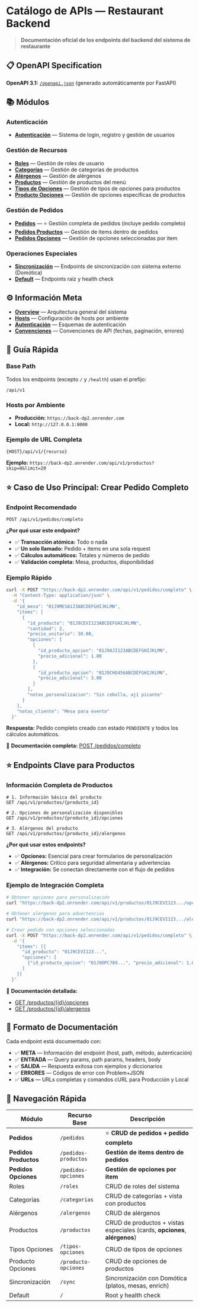 # Catálogo de APIs — Restaurant Backend

> **Documentación oficial de los endpoints del backend del sistema de restaurante**

## 📋 OpenAPI Specification

**OpenAPI 3.1:** [`/openapi.json`](https://back-dp2.onrender.com/openapi.json) (generado automáticamente por FastAPI)

## 📚 Módulos

### Autenticación

- **[Autenticación](modulos/auth/README.md)** — Sistema de login, registro y gestión de usuarios

### Gestión de Recursos

- **[Roles](modulos/roles/README.md)** — Gestión de roles de usuario
- **[Categorías](modulos/categorias/README.md)** — Gestión de categorías de productos
- **[Alérgenos](modulos/alergenos/README.md)** — Gestión de alérgenos
- **[Productos](modulos/productos/README.md)** — Gestión de productos del menú
- **[Tipos de Opciones](modulos/tipos-opciones/README.md)** — Gestión de tipos de opciones para productos
- **[Producto Opciones](modulos/producto-opciones/README.md)** — Gestión de opciones específicas de productos

### Gestión de Pedidos

- **[Pedidos](modulos/pedidos/README.md)** — ⭐ Gestión completa de pedidos (incluye pedido completo)
- **[Pedidos Productos](modulos/pedidos-productos/README.md)** — Gestión de items dentro de pedidos
- **[Pedidos Opciones](modulos/pedidos-opciones/README.md)** — Gestión de opciones seleccionadas por item

### Operaciones Especiales

- **[Sincronización](modulos/sync/README.md)** — Endpoints de sincronización con sistema externo (Domótica)
- **[Default](modulos/default/README.md)** — Endpoints raíz y health check

## ⚙️ Información Meta

- **[Overview](meta/overview.md)** — Arquitectura general del sistema
- **[Hosts](meta/hosts.md)** — Configuración de hosts por ambiente
- **[Autenticación](meta/auth.md)** — Esquemas de autenticación
- **[Convenciones](meta/conventions.md)** — Convenciones de API (fechas, paginación, errores)

## 🎯 Guía Rápida

### Base Path

Todos los endpoints (excepto `/` y `/health`) usan el prefijo:

```
/api/v1
```

### Hosts por Ambiente

- **Producción:** `https://back-dp2.onrender.com`
- **Local:** `http://127.0.0.1:8000`

### Ejemplo de URL Completa

```
{HOST}/api/v1/{recurso}
```

**Ejemplo:** `https://back-dp2.onrender.com/api/v1/productos?skip=0&limit=20`

## ⭐ Caso de Uso Principal: Crear Pedido Completo

### Endpoint Recomendado

```http
POST /api/v1/pedidos/completo
```

**¿Por qué usar este endpoint?**
- ✅ **Transacción atómica:** Todo o nada
- ✅ **Un solo llamado:** Pedido + items en una sola request
- ✅ **Cálculos automáticos:** Totales y números de pedido
- ✅ **Validación completa:** Mesa, productos, disponibilidad

### Ejemplo Rápido

```bash
curl -X POST "https://back-dp2.onrender.com/api/v1/pedidos/completo" \
  -H "Content-Type: application/json" \
  -d '{
    "id_mesa": "01J9MESA123ABCDEFGHIJKLMN",
    "items": [
      {
        "id_producto": "01J9CEVI123ABCDEFGHIJKLMN",
        "cantidad": 2,
        "precio_unitario": 30.00,
        "opciones": [
          {
            "id_producto_opcion": "01J9AJI123ABCDEFGHIJKLMN",
            "precio_adicional": 1.00
          },
          {
            "id_producto_opcion": "01J9CHO456ABCDEFGHIJKLMN",
            "precio_adicional": 3.00
          }
        ],
        "notas_personalizacion": "Sin cebolla, ají picante"
      }
    ],
    "notas_cliente": "Mesa para evento"
  }'
```

**Respuesta:** Pedido completo creado con estado `PENDIENTE` y todos los cálculos automáticos.

📖 **Documentación completa:** [POST /pedidos/completo](modulos/pedidos/endpoints/POST_pedidos_completo.md)

## ⭐ Endpoints Clave para Productos

### Información Completa de Productos

```http
# 1. Información básica del producto
GET /api/v1/productos/{producto_id}

# 2. Opciones de personalización disponibles  
GET /api/v1/productos/{producto_id}/opciones

# 3. Alérgenos del producto
GET /api/v1/productos/{producto_id}/alergenos
```

**¿Por qué usar estos endpoints?**
- ✅ **Opciones:** Esencial para crear formularios de personalización
- ✅ **Alérgenos:** Crítico para seguridad alimentaria y advertencias
- ✅ **Integración:** Se conectan directamente con el flujo de pedidos

### Ejemplo de Integración Completa

```bash
# Obtener opciones para personalización
curl "https://back-dp2.onrender.com/api/v1/productos/01J9CEVI123.../opciones"

# Obtener alérgenos para advertencias  
curl "https://back-dp2.onrender.com/api/v1/productos/01J9CEVI123.../alergenos"

# Crear pedido con opciones seleccionadas
curl -X POST "https://back-dp2.onrender.com/api/v1/pedidos/completo" \
  -d '{
    "items": [{
      "id_producto": "01J9CEVI123...",
      "opciones": [
        {"id_producto_opcion": "01J9OPC789...", "precio_adicional": 1.00}
      ]
    }]
  }'
```

📖 **Documentación detallada:**
- [GET /productos/{id}/opciones](modulos/productos/endpoints/GET_productos_producto_id_opciones.md)
- [GET /productos/{id}/alergenos](modulos/productos/endpoints/GET_productos_producto_id_alergenos.md)

## 📖 Formato de Documentación

Cada endpoint está documentado con:

- ✅ **META** — Información del endpoint (host, path, método, autenticación)
- ✅ **ENTRADA** — Query params, path params, headers, body
- ✅ **SALIDA** — Respuesta exitosa con ejemplos y diccionarios
- ✅ **ERRORES** — Códigos de error con Problem+JSON
- ✅ **URLs** — URLs completas y comandos cURL para Producción y Local

## 🚀 Navegación Rápida

| Módulo | Recurso Base | Descripción |
|--------|--------------|-------------|
| **Pedidos** | `/pedidos` | ⭐ **CRUD de pedidos + pedido completo** |
| **Pedidos Productos** | `/pedidos-productos` | **Gestión de items dentro de pedidos** |
| **Pedidos Opciones** | `/pedidos-opciones` | **Gestión de opciones por item** |
| Roles | `/roles` | CRUD de roles del sistema |
| Categorías | `/categorias` | CRUD de categorías + vista con productos |
| Alérgenos | `/alergenos` | CRUD de alérgenos |
| Productos | `/productos` | CRUD de productos + vistas especiales (cards, **opciones**, **alérgenos**) |
| Tipos Opciones | `/tipos-opciones` | CRUD de tipos de opciones |
| Producto Opciones | `/producto-opciones` | CRUD de opciones de productos |
| Sincronización | `/sync` | Sincronización con Domótica (platos, mesas, enrich) |
| Default | `/` | Root y health check |

